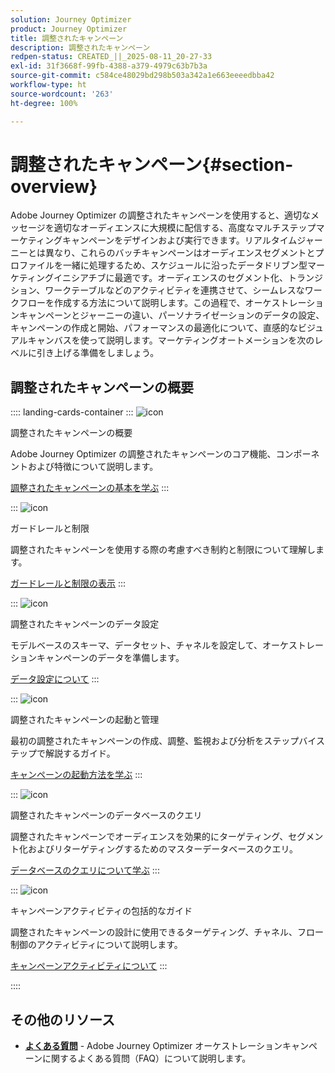 ```yaml
---
solution: Journey Optimizer
product: Journey Optimizer
title: 調整されたキャンペーン
description: 調整されたキャンペーン
redpen-status: CREATED_||_2025-08-11_20-27-33
exl-id: 31f3668f-99fb-4388-a379-4979c63b7b3a
source-git-commit: c584ce48029bd298b503a342a1e663eeeedbba42
workflow-type: ht
source-wordcount: '263'
ht-degree: 100%

---
```


# 調整されたキャンペーン{#section-overview}

Adobe Journey Optimizer の調整されたキャンペーンを使用すると、適切なメッセージを適切なオーディエンスに大規模に配信する、高度なマルチステップマーケティングキャンペーンをデザインおよび実行できます。リアルタイムジャーニーとは異なり、これらのバッチキャンペーンはオーディエンスセグメントとプロファイルを一緒に処理するため、スケジュールに沿ったデータドリブン型マーケティングイニシアチブに最適です。オーディエンスのセグメント化、トランジション、ワークテーブルなどのアクティビティを連携させて、シームレスなワークフローを作成する方法について説明します。この過程で、オーケストレーションキャンペーンとジャーニーの違い、パーソナライゼーションのデータの設定、キャンペーンの作成と開始、パフォーマンスの最適化について、直感的なビジュアルキャンバスを使って説明します。マーケティングオートメーションを次のレベルに引き上げる準備をしましょう。

## 調整されたキャンペーンの概要

:::: landing-cards-container
:::
![icon](https://cdn.experienceleague.adobe.com/icons/book.svg)

調整されたキャンペーンの概要

Adobe Journey Optimizer の調整されたキャンペーンのコア機能、コンポーネントおよび特徴について説明します。

[調整されたキャンペーンの基本を学ぶ](../using/orchestrated/gs-orchestrated-campaigns.md)
:::

:::
![icon](https://cdn.experienceleague.adobe.com/icons/shield-halved.svg)

ガードレールと制限

調整されたキャンペーンを使用する際の考慮すべき制約と制限について理解します。

[ガードレールと制限の表示](../using/orchestrated/guardrails.md)
:::

:::
![icon](https://cdn.experienceleague.adobe.com/icons/gear.svg)

調整されたキャンペーンのデータ設定

モデルベースのスキーマ、データセット、チャネルを設定して、オーケストレーションキャンペーンのデータを準備します。

[データ設定について](data-configuration-landing-page.md)
:::

:::
![icon](https://cdn.experienceleague.adobe.com/icons/circle-play.svg)

調整されたキャンペーンの起動と管理

最初の調整されたキャンペーンの作成、調整、監視および分析をステップバイステップで解説するガイド。

[キャンペーンの起動方法を学ぶ](launch-landing-page.md)
:::

:::
![icon](https://cdn.experienceleague.adobe.com/icons/code-branch.svg)

調整されたキャンペーンのデータベースのクエリ

調整されたキャンペーンでオーディエンスを効果的にターゲティング、セグメント化およびリターゲティングするためのマスターデータベースのクエリ。

[データベースのクエリについて学ぶ](query-database-landing-page.md)
:::

:::
![icon](https://cdn.experienceleague.adobe.com/icons/puzzle-piece.svg)

キャンペーンアクティビティの包括的なガイド

調整されたキャンペーンの設計に使用できるターゲティング、チャネル、フロー制御のアクティビティについて説明します。

[キャンペーンアクティビティについて](design-campaigns-landing-page.md)
:::

::::

## その他のリソース

- **[よくある質問](../using/orchestrated/orchestrated-campaigns-faq.md)** - Adobe Journey Optimizer オーケストレーションキャンペーンに関するよくある質問（FAQ）について説明します。

